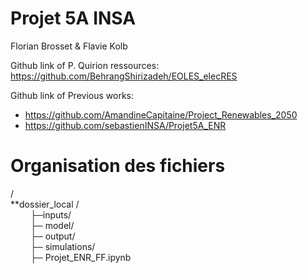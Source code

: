 # Projet 5A INSA

Florian Brosset & Flavie Kolb

Github link of P. Quirion ressources: https://github.com/BehrangShirizadeh/EOLES_elecRES

Github link of Previous works:
- https://github.com/AmandineCapitaine/Project_Renewables_2050
- https://github.com/sebastienINSA/Projet5A_ENR


# Organisation des fichiers 

/</br> 
**dossier_local /</br>
&emsp; &emsp;├─inputs/ </br>
&emsp; &emsp;├─ model/ </br>
&emsp; &emsp;├─ output/ </br>
&emsp; &emsp;├─ simulations/ </br>
&emsp; &emsp;├─ Projet_ENR_FF.ipynb </br>

